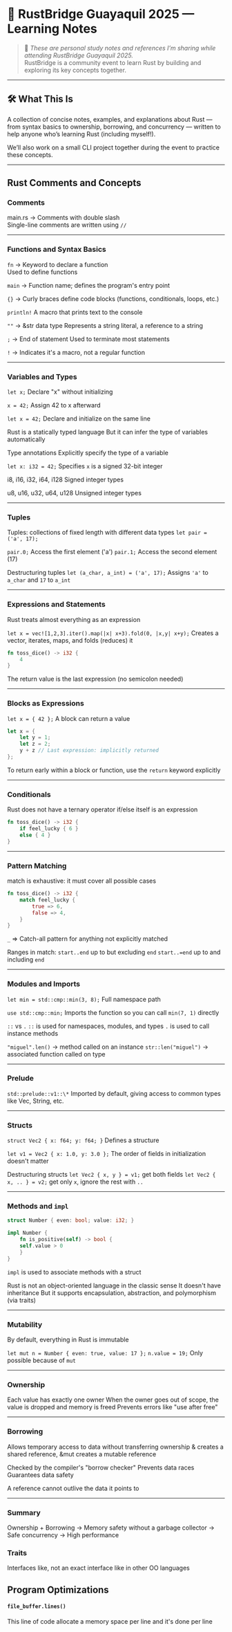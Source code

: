 # 🦀 RustBridge Guayaquil 2025 — Learning Notes

> 📌 _These are personal study notes and references I’m sharing while attending RustBridge Guayaquil 2025._  
> RustBridge is a community event to learn Rust by building and exploring its key concepts together.

---

## 🛠️ What This Is

A collection of concise notes, examples, and explanations about Rust — from syntax basics to ownership, borrowing, and concurrency — written to help anyone who’s learning Rust (including myself!).

We’ll also work on a small CLI project together during the event to practice these concepts.

---

## Rust Comments and Concepts

### Comments

main.rs -> Comments with double slash  
Single-line comments are written using `//`

---

### Functions and Syntax Basics

`fn` -> Keyword to declare a function  
Used to define functions

`main` -> Function name; defines the program's entry point

`{}` -> Curly braces define code blocks (functions, conditionals, loops, etc.)

`println!`
A macro that prints text to the console

`""` -> &str data type
Represents a string literal, a reference to a string

`;` -> End of statement
Used to terminate most statements

`!` -> Indicates it's a macro, not a regular function

---

### Variables and Types

`let x;` Declare "x" without initializing

`x = 42;` Assign 42 to x afterward

`let x = 42;`
Declare and initialize on the same line

Rust is a statically typed language
But it can infer the type of variables automatically

Type annotations
Explicitly specify the type of a variable

`let x: i32 = 42;`
Specifies `x` is a signed 32-bit integer

i8, i16, i32, i64, i128
Signed integer types

u8, u16, u32, u64, u128
Unsigned integer types

---

### Tuples

Tuples: collections of fixed length with different data types
`let pair = ('a', 17);`

`pair.0;` Access the first element ('a')
`pair.1;` Access the second element (17)

Destructuring tuples
`let (a_char, a_int) = ('a', 17);`
Assigns `'a'` to `a_char` and `17` to `a_int`

---

### Expressions and Statements

Rust treats almost everything as an expression

`let x = vec![1,2,3].iter().map(|x| x+3).fold(0, |x,y| x+y);`
Creates a vector, iterates, maps, and folds (reduces) it

```rust
fn toss_dice() -> i32 {
    4
}
```

The return value is the last expression (no semicolon needed)

---

### Blocks as Expressions

`let x = { 42 };`
A block can return a value

```rust
let x = {
    let y = 1;
    let z = 2;
    y + z // Last expression: implicitly returned
};
```

To return early within a block or function,
use the `return` keyword explicitly

---

### Conditionals

Rust does not have a ternary operator
if/else itself is an expression

```rust
fn toss_dice() -> i32 {
    if feel_lucky { 6 }
    else { 4 }
}
```

---

### Pattern Matching

match is exhaustive: it must cover all possible cases

```rust
fn toss_dice() -> i32 {
    match feel_lucky {
        true => 6,
        false => 4,
    }
}
```

`_` => Catch-all pattern for anything not explicitly matched

Ranges in match:
`start..end` up to but excluding `end`
`start..=end` up to and including `end`

---

### Modules and Imports

`let min = std::cmp::min(3, 8);`
Full namespace path

`use std::cmp::min;`
Imports the function so you can call `min(7, 1)` directly

`::` vs `.`
`::` is used for namespaces, modules, and types
`.` is used to call instance methods

`"miguel".len()` -> method called on an instance
`str::len("miguel")` -> associated function called on type

---

### Prelude

`std::prelude::v1::\*`
Imported by default, giving access to common types like Vec, String, etc.

---

### Structs

`struct Vec2 { x: f64; y: f64; }`
Defines a structure

`let v1 = Vec2 { x: 1.0, y: 3.0 };`
The order of fields in initialization doesn't matter

Destructuring structs
`let Vec2 { x, y } = v1;` get both fields
`let Vec2 { x, .. } = v2;` get only `x`, ignore the rest with `..`

---

### Methods and `impl`

```rust
struct Number { even: bool; value: i32; }

impl Number {
    fn is_positive(self) -> bool {
    self.value > 0
    }
}
```

`impl` is used to associate methods with a struct

Rust is not an object-oriented language in the classic sense
It doesn't have inheritance
But it supports encapsulation, abstraction, and polymorphism (via traits)

---

### Mutability

By default, everything in Rust is immutable

`let mut n = Number { even: true, value: 17 };`
`n.value = 19;` Only possible because of `mut`

---

### Ownership

Each value has exactly one owner
When the owner goes out of scope, the value is dropped and memory is freed
Prevents errors like "use after free"

---

### Borrowing

Allows temporary access to data without transferring ownership
& creates a shared reference, &mut creates a mutable reference

Checked by the compiler's "borrow checker"
Prevents data races
Guarantees data safety

A reference cannot outlive the data it points to

---

### Summary

Ownership + Borrowing
-> Memory safety without a garbage collector
-> Safe concurrency
-> High performance

### Traits

Interfaces like, not an exact interface like in other OO languages

## Program Optimizations

#### `file_buffer.lines()`

This line of code allocate a memory space per line and it's done per line
